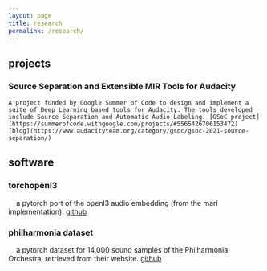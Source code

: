 ```yaml
---
layout: page
title: research
permalink: /research/
---
```


## projects

### Source Separation and Extensible MIR Tools for Audacity
    A project funded by Google Summer of Code to design and implement a suite of Deep Learning based tools for Audacity. The tools developed include Source Separation and Automatic Audio Labeling. [GSoC project](https://summerofcode.withgoogle.com/projects/#5565426706153472) [blog](https://www.audacityteam.org/category/gsoc/gsoc-2021-source-separation/)


## software

### torchopenl3
    a pytorch port of the openl3 audio embedding (from the marl implementation). [github](https://github.com/hugofloresgarcia/torchopenl3)

### philharmonia dataset
    a pytorch dataset for 14,000 sound samples of the Philharmonia Orchestra, retrieved from their website. [github](https://github.com/hugofloresgarcia/philharmonia-dataset)